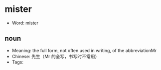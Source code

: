 # mister

- Word: mister

## noun

- Meaning: the full form, not often used in writing, of the abbreviationMr
- Chinese: 先生（Mr 的全写，书写时不常用）
- Tags: 

